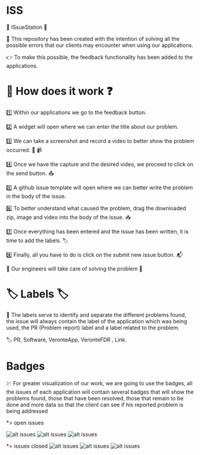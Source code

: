 # ISS

🚀 ISsueStation 🚀 

📮 This repository has been created with the intention of solving all the possible errors that our clients may encounter when using our applications.

👉 To make this possible, the feedback functionality has been added to the applications.

# 🧾 How does it work ❓

1️⃣ Within our applications we go to the feedback button.

2️⃣ A widget will open where we can enter the title about our problem.

3️⃣ We can take a screenshot and record a video to better show the problem occurred. 📸 📹

4️⃣ Once we have the capture and the desired video, we proceed to click on the send button. 📤

5️⃣ A github issue template will open where we can better write the problem in the body of the issue.

6️⃣ To better understand what caused the problem, drag the downloaded zip, image and video into the body of the issue. 📥

7️⃣ Once everything has been entered and the issue has been written, it is time to add the labels. 🏷️

8️⃣ Finally, all you have to do is click on the submit new issue button. 📬

🌟 Our engineers will take care of solving the problem 🌟


# 🏷️ Labels 🏷️

📝 The labels serve to identify and separate the different problems found, the issue will always contain the label of the application which was being used, 
    the PR (Problem report) label and a label related to the problem.

🏷️ PR, Software, VeronteApp, VeronteFDR , Link.


# Badges

💹 For greater visualization of our work, we are going to use the badges, all the issues of each application will contain several badges that will show the problems found, those that have been resolved, those that remain to be done and more data so that the client can see if his reported problem is being addressed

  *> open issues

![alt issues](https://img.shields.io/github/issues/embention/ISS/VeronteApp?color=blue&label=ISS%2FVeronteApp&logo=github&style=for-the-badge)
![alt issues](https://img.shields.io/github/issues/embention/ISS/VeronteFDR?color=blue&label=ISS%2FVeronteFDR&logo=github&style=for-the-badge)
![alt issues](https://img.shields.io/github/issues/embention/ISS/VeronteLink?color=blue&label=ISS%2FVeronteLink&logo=github&style=for-the-badge)

  *> issues closed
![alt issues](https://img.shields.io/github/issues-closed-raw/embention/ISS/VeronteApp?label=ISS%2FVeronteApp%20&logo=github&style=for-the-badge) 
![alt issues](https://img.shields.io/github/issues-closed-raw/embention/ISS/VeronteFDR?label=ISS%2FVeronteFDR%20&logo=github&style=for-the-badge)
![alt issues](https://img.shields.io/github/issues-closed-raw/embention/ISS/VeronteLink?label=ISS%2FVeronteLink%20&logo=github&style=for-the-badge)
